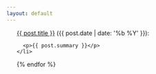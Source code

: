 ```yaml
---
layout: default
---
```


<ul
  {% for post in site.posts %}
    <li>
      <a href="{{ post.url }}">{{ post.title }}</a> ({{ post.date | date: '%b %Y' }}):
      
      <p>{{ post.summary }}</p>
    </li>
  {% endfor %}
</ul>
